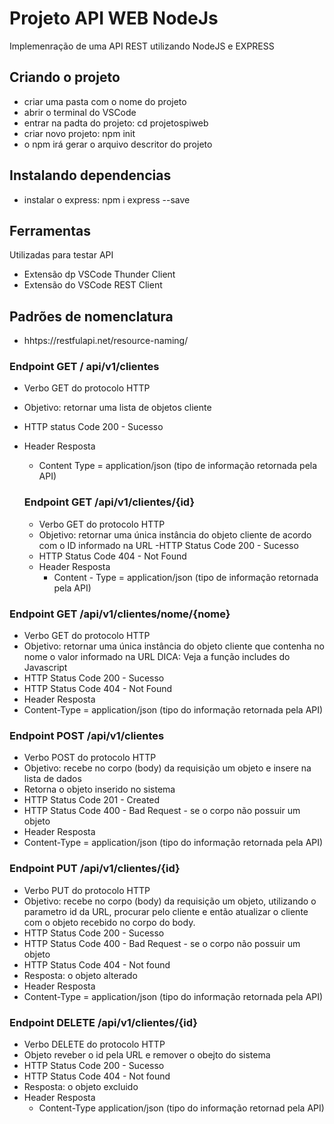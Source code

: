 # Projeto API WEB NodeJs
Implemenração de uma API REST utilizando
NodeJS e EXPRESS

## Criando  o projeto
- criar uma pasta com o nome do projeto
- abrir o terminal do VSCode
- entrar na padta do projeto: cd projetospiweb
- criar novo projeto: npm init
- o npm irá gerar o arquivo descritor do projeto

## Instalando dependencias 
- instalar o express: npm i express --save

## Ferramentas
Utilizadas para testar API
 - Extensão dp VSCode Thunder Client 
 - Extensão do VSCode REST Client 

## Padrões de nomenclatura
- hhtps://restfulapi.net/resource-naming/

### Endpoint GET / api/v1/clientes
- Verbo GET do protocolo HTTP
- Objetivo: retornar uma lista de objetos cliente 
- HTTP status Code 200 - Sucesso
- Header Resposta
  - Content Type = application/json (tipo de 
   informação retornada pela API)

   ### Endpoint GET /api/v1/clientes/{id}
   - Verbo GET do protocolo HTTP
   - Objetivo: retornar uma única instância do objeto cliente de acordo com o ID informado na URL
   -HTTP Status Code 200 - Sucesso
   - HTTP Status Code 404 - Not Found 
   - Header Resposta
      - Content - Type = application/json (tipo de informação retornada pela API) 

### Endpoint GET /api/v1/clientes/nome/{nome}
- Verbo GET do protocolo HTTP
- Objetivo: retornar uma única instância do objeto cliente que contenha no nome o valor informado na URL DICA: Veja a função includes do Javascript
- HTTP Status Code 200 - Sucesso
- HTTP Status Code 404 - Not Found
- Header Resposta
- Content-Type = application/json (tipo do informação retornada pela API)

### Endpoint POST /api/v1/clientes
- Verbo POST do protocolo HTTP
- Objetivo: recebe no corpo (body) da requisição um objeto e insere na lista de dados
- Retorna o objeto inserido no sistema
- HTTP Status Code 201 - Created
- HTTP Status Code 400 - Bad Request - se o corpo não possuir um objeto
- Header Resposta
- Content-Type = application/json (tipo do informação retornada pela API)

### Endpoint PUT /api/v1/clientes/{id}
- Verbo PUT do protocolo HTTP
- Objetivo: recebe no corpo (body) da requisição um objeto, utilizando o parametro id da URL, procurar pelo cliente e então atualizar o cliente com o objeto recebido no corpo do body.
- HTTP Status Code 200 - Sucesso
- HTTP Status Code 400 - Bad Request - se o corpo não possuir um objeto
- HTTP Status Code 404 - Not found
- Resposta: o objeto alterado
- Header Resposta
- Content-Type = application/json (tipo do informação retornada pela API)

### Endpoint DELETE /api/v1/clientes/{id}
- Verbo DELETE do protocolo HTTP
- Objeto reveber o id pela URL e remover o obejto do sistema 
- HTTP Status Code 200 - Sucesso
- HTTP Status Code 404 - Not found 
- Resposta: o objeto excluido 
- Header Resposta
    - Content-Type application/json (tipo do informação retornad pela API)